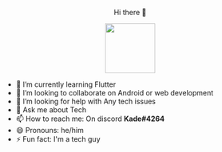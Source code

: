 <p align='center'> Hi there 👋</p>

<div id="header" align="center">
  <img src="https://media.giphy.com/media/M9gbBd9nbDrOTu1Mqx/giphy.gif" width="100"/>
</div>

- 🌱 I’m currently learning Flutter
- 👯 I’m looking to collaborate on Android or web development
- 🤔 I’m looking for help with Any tech issues
- 💬 Ask me about Tech
- 📫 How to reach me: On discord **Kade#4264**
- 😄 Pronouns: he/him
- ⚡ Fun fact: I'm a tech guy

